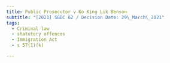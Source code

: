 ```yaml
---
title: Public Prosecutor v Ko King Lik Benson
subtitle: "[2021] SGDC 62 / Decision Date: 29\_March\_2021"
tags:
  - Criminal law
  - statutory offences
  - Immigration Act
  - s 57(1)(k)

---
```


